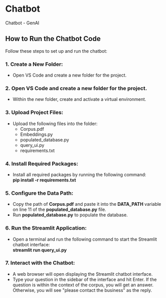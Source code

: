 # Chatbot
Chatbot - GenAI
## How to Run the Chatbot Code  
Follow these steps to set up and run the chatbot:  

### 1. Create a New Folder:  
 * Open VS Code and create a new folder for the project.

### 2. Open VS Code and create a new folder for the project.  
 * Within the new folder, create and activate a virtual environment.

### 3. Upload Project Files:

  * Upload the following files into the folder:
    * Corpus.pdf
    * Embeddings.py
    * populated_database.py
    * query_ui.py
    * requirements.txt

### 4. Install Required Packages:
 * Install all required packages by running the following command:<br>
   **pip install -r requirements.txt**
   
### 5. Configure the Data Path:
 * Copy the path of **Corpus.pdf** and paste it into the **DATA_PATH** variable on line 11 of      the **populated_database.py** file.
 * Run **populated_database.py** to populate the database.

### 6. Run the Streamlit Application:
 * Open a terminal and run the following command to start the Streamlit chatbot interface:<br>
   **streamlit run query_ui.py**

### 7. Interact with the Chatbot:
 * A web browser will open displaying the Streamlit chatbot interface.
 * Type your question in the sidebar of the interface and hit Enter. If the question is within     the context of the corpus, you will get an answer. Otherwise, you will see "please contact      the business" as the reply.
 


